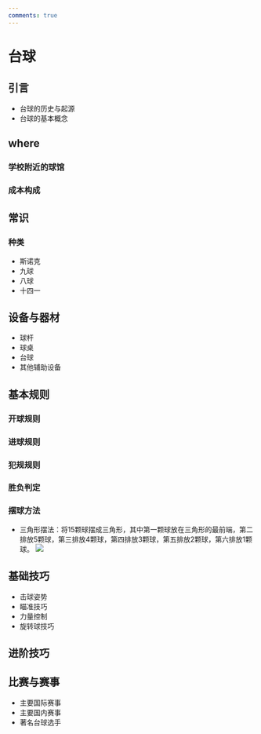 ```yaml
---
comments: true
---
```

# 台球


## 引言
- 台球的历史与起源
- 台球的基本概念

## where
### 学校附近的球馆

### 成本构成

## 常识

### 种类

- 斯诺克
- 九球
- 八球
- 十四一


## 设备与器材
- 球杆
- 球桌
- 台球
- 其他辅助设备

## 基本规则

### 开球规则
### 进球规则
### 犯规规则
### 胜负判定
### 摆球方法
- 三角形摆法：将15颗球摆成三角形，其中第一颗球放在三角形的最前端，第二排放5颗球，第三排放4颗球，第四排放3颗球，第五排放2颗球，第六排放1颗球。
![](https://philfan-pic.oss-cn-beijing.aliyuncs.com/web_pic/Interest__Exercise__assets__exercise-tennis.assets__2a0d96873c46a04432fb72ed088ed6c.webp)


## 基础技巧
- 击球姿势
- 瞄准技巧
- 力量控制
- 旋转球技巧

## 进阶技巧

## 比赛与赛事
- 主要国际赛事
- 主要国内赛事
- 著名台球选手
